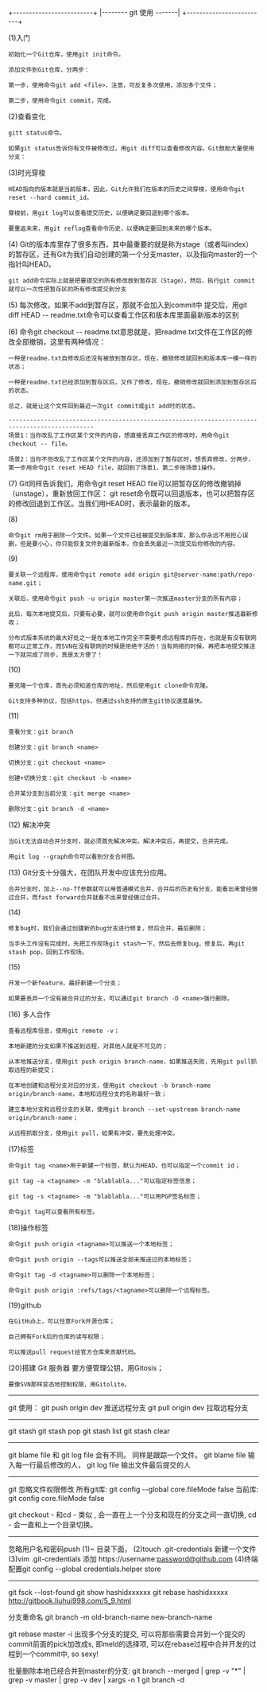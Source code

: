 
+-------------------------+
|-------- git 使用 -------|
+-------------------------+


(1)入门

    初始化一个Git仓库，使用git init命令。

    添加文件到Git仓库，分两步：

    第一步，使用命令git add <file>，注意，可反复多次使用，添加多个文件；

    第二步，使用命令git commit，完成。

(2)查看变化

    gitt status命令。

    如果git status告诉你有文件被修改过，用git diff可以查看修改内容。Git鼓励大量使用分支：

(3)时光穿梭

    HEAD指向的版本就是当前版本，因此，Git允许我们在版本的历史之间穿梭，使用命令git reset --hard commit_id。

    穿梭前，用git log可以查看提交历史，以便确定要回退到哪个版本。

    要重返未来，用git reflog查看命令历史，以便确定要回到未来的哪个版本。

(4)
    Git的版本库里存了很多东西，其中最重要的就是称为stage（或者叫index）的暂存区，还有Git为我们自动创建的第一个分支master，以及指向master的一个指针叫HEAD。

    git add命令实际上就是把要提交的所有修改放到暂存区（Stage），然后，执行git commit就可以一次性把暂存区的所有修改提交到分支

(5)
    每次修改，如果不add到暂存区，那就不会加入到commit中
    提交后，用git diff HEAD -- readme.txt命令可以查看工作区和版本库里面最新版本的区别

(6)
    命令git checkout -- readme.txt意思就是，把readme.txt文件在工作区的修改全部撤销，这里有两种情况：

    一种是readme.txt自修改后还没有被放到暂存区，现在，撤销修改就回到和版本库一模一样的状态；

    一种是readme.txt已经添加到暂存区后，又作了修改，现在，撤销修改就回到添加到暂存区后的状态。

    总之，就是让这个文件回到最近一次git commit或git add时的状态。

    ----------------------------------------------------------------------------------------------
    场景1：当你改乱了工作区某个文件的内容，想直接丢弃工作区的修改时，用命令git checkout -- file。

    场景2：当你不但改乱了工作区某个文件的内容，还添加到了暂存区时，想丢弃修改，分两步，第一步用命令git reset HEAD file，就回到了场景1，第二步按场景1操作。

(7)
    Git同样告诉我们，用命令git reset HEAD file可以把暂存区的修改撤销掉（unstage），重新放回工作区：
    git reset命令既可以回退版本，也可以把暂存区的修改回退到工作区。当我们用HEAD时，表示最新的版本。

(8)

    命令git rm用于删除一个文件。如果一个文件已经被提交到版本库，那么你永远不用担心误删，但是要小心，你只能恢复文件到最新版本，你会丢失最近一次提交后你修改的内容。

(9)

    要关联一个远程库，使用命令git remote add origin git@server-name:path/repo-name.git；

    关联后，使用命令git push -u origin master第一次推送master分支的所有内容；

    此后，每次本地提交后，只要有必要，就可以使用命令git push origin master推送最新修改；

    分布式版本系统的最大好处之一是在本地工作完全不需要考虑远程库的存在，也就是有没有联网都可以正常工作，而SVN在没有联网的时候是拒绝干活的！当有网络的时候，再把本地提交推送一下就完成了同步，真是太方便了！

(10)

    要克隆一个仓库，首先必须知道仓库的地址，然后使用git clone命令克隆。

    Git支持多种协议，包括https，但通过ssh支持的原生git协议速度最快。

(11)

    查看分支：git branch

    创建分支：git branch <name>

    切换分支：git checkout <name>

    创建+切换分支：git checkout -b <name>

    合并某分支到当前分支：git merge <name>

    删除分支：git branch -d <name>

(12) 解决冲突

    当Git无法自动合并分支时，就必须首先解决冲突。解决冲突后，再提交，合并完成。

    用git log --graph命令可以看到分支合并图。

(13)
    Git分支十分强大，在团队开发中应该充分应用。

    合并分支时，加上--no-ff参数就可以用普通模式合并，合并后的历史有分支，能看出来曾经做过合并，而fast forward合并就看不出来曾经做过合并。
(14)

    修复bug时，我们会通过创建新的bug分支进行修复，然后合并，最后删除；

    当手头工作没有完成时，先把工作现场git stash一下，然后去修复bug，修复后，再git stash pop，回到工作现场。

(15)

    开发一个新feature，最好新建一个分支；

    如果要丢弃一个没有被合并过的分支，可以通过git branch -D <name>强行删除。

(16) 多人合作

    查看远程库信息，使用git remote -v；

    本地新建的分支如果不推送到远程，对其他人就是不可见的；

    从本地推送分支，使用git push origin branch-name，如果推送失败，先用git pull抓取远程的新提交；

    在本地创建和远程分支对应的分支，使用git checkout -b branch-name origin/branch-name，本地和远程分支的名称最好一致；

    建立本地分支和远程分支的关联，使用git branch --set-upstream branch-name origin/branch-name；

    从远程抓取分支，使用git pull，如果有冲突，要先处理冲突。

(17)标签

    命令git tag <name>用于新建一个标签，默认为HEAD，也可以指定一个commit id；

    git tag -a <tagname> -m "blablabla..."可以指定标签信息；

    git tag -s <tagname> -m "blablabla..."可以用PGP签名标签；

    命令git tag可以查看所有标签。

(18)操作标签

    命令git push origin <tagname>可以推送一个本地标签；

    命令git push origin --tags可以推送全部未推送过的本地标签；

    命令git tag -d <tagname>可以删除一个本地标签；

    命令git push origin :refs/tags/<tagname>可以删除一个远程标签。

(19)github


    在GitHub上，可以任意Fork开源仓库；

    自己拥有Fork后的仓库的读写权限；

    可以推送pull request给官方仓库来贡献代码。

(20)搭建 Git 服务器
    要方便管理公钥，用Gitosis；

    要像SVN那样变态地控制权限，用Gitolite。

















--------------------------------------------------------------------------------------------------
git 使用：
git push origin dev 推送远程分支
git pull origin dev 拉取远程分支

--------------------------------------------------------------------------------------------------
git stash 
git stash pop
git stash list
git stash  clear



--------------------------------------------------------------------------------------------------
git blame file 和 git log file 会有不同。 同样是跟踪一个文件。
	git blame file 输入每一行最后修改的人，
	git log file 输出文件最后提交的人

--------------------------------------------------------------------------------------------------
git 忽略文件权限修改
	所有git库:   git config --global core.fileMode false
	当前库:  git config core.fileMode false

git checkout - 和cd - 类似 , 会一直在上一个分支和现在的分支之间一直切换, cd - 会一直和上一个目录切换。

-------------------------------------------------------------------------------------------------
忽略用户名和密码push
	(1)~ 目录下面，
	(2)touch .git-credentials 新建一个文件
	(3)vim .git-credentials
		添加 https://username:password@github.com
	(4)终端配置git config --global credentials.helper store


-------------------------------------------------------------------------------------------------
git fsck --lost-found 
git show hashidxxxxxx
git rebase hashidxxxxx 
http://gitbook.liuhui998.com/5_9.html 

分支重命名
git branch -m old-branch-name  new-branch-name

git rebase master -i 
    出现多个分支的提交, 可以将那些需要合并到一个提交的commit前面的pick加改成s, 即meld的选择项, 可以在rebase过程中合并开发的过程到一个commit中, so sexy! 

批量删除本地已经合并到master的分支: git branch --merged | grep -v "\*" | grep -v master | grep -v dev | xargs -n 1 git branch -d

